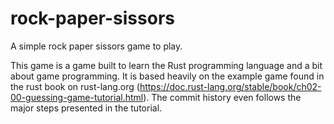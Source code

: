 # rock-paper-sissors
A simple rock paper sissors game to play.

This game is a game built to learn the Rust programming language and a bit about game programming.
It is based heavily on the example game found in the rust book on rust-lang.org
(https://doc.rust-lang.org/stable/book/ch02-00-guessing-game-tutorial.html).  The commit history
even follows the major steps presented in the tutorial.
